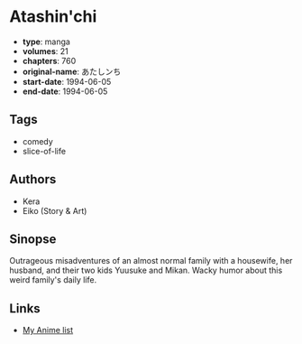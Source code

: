 # Atashin'chi

-   **type**: manga
-   **volumes**: 21
-   **chapters**: 760
-   **original-name**: あたしンち
-   **start-date**: 1994-06-05
-   **end-date**: 1994-06-05

## Tags

-   comedy
-   slice-of-life

## Authors

-   Kera
-   Eiko (Story & Art)

## Sinopse

Outrageous misadventures of an almost normal family with a housewife, her husband, and their two kids Yuusuke and Mikan. Wacky humor about this weird family's daily life.

## Links

-   [My Anime list](https://myanimelist.net/manga/16621/Atashinchi)
